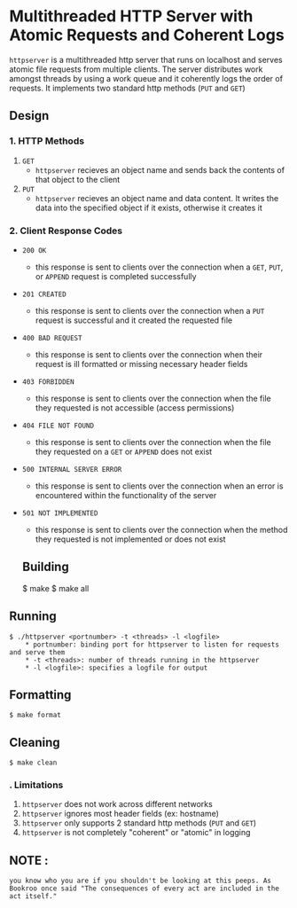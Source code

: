 # Multithreaded HTTP Server with Atomic Requests and Coherent Logs

`httpserver` is a multithreaded http server that runs on localhost and serves atomic file requests from multiple clients. The server distributes work amongst threads by using a work queue and it coherently logs the order of requests. It implements two standard http methods (`PUT` and `GET`)

## Design

### 1. HTTP Methods
1. `GET`
   * `httpserver` recieves an object name and sends back the contents of that object to the client
2. `PUT`
   * `httpserver` recieves an object name and data content. It writes the data into the specified object if it exists, otherwise it creates it 

### 2. Client Response Codes
* `200 OK`
  * this response is sent to clients over the connection when a `GET`, `PUT`, or `APPEND` request is completed successfully
* `201 CREATED`
  * this response is sent to clients over the connection when a `PUT` request is successful and it created the requested file
* `400 BAD REQUEST`
  * this response is sent to clients over the connection when their request is ill formatted or missing necessary header fields
* `403 FORBIDDEN`
  * this response is sent to clients over the connection when the file they requested is not accessible (access permissions)
* `404 FILE NOT FOUND`
  * this response is sent to clients over the connection when the file they requested on a `GET` or `APPEND` does not exist
* `500 INTERNAL SERVER ERROR`
  * this response is sent to clients over the connection when an error is encountered within the functionality of the server
* `501 NOT IMPLEMENTED`
  * this response is sent to clients over the connection when the method they requested is not implemented or does not exist
 

  ## Building

    $ make
    $ make all

## Running

    $ ./httpserver <portnumber> -t <threads> -l <logfile>
        * portnumber: binding port for httpserver to listen for requests and serve them
        * -t <threads>: number of threads running in the httpserver
        * -l <logfile>: specifies a logfile for output

## Formatting

    $ make format
    
## Cleaning

    $ make clean

### . Limitations
1. `httpserver` does not work across different networks
2. `httpserver` ignores most header fields (ex: hostname)
3. `httpserver` only supports 2 standard http methods (`PUT` and `GET`)
4. `httpserver` is not completely "coherent" or "atomic" in logging

## NOTE : 

    you know who you are if you shouldn't be looking at this peeps. As Bookroo once said "The consequences of every act are included in the act itself."
